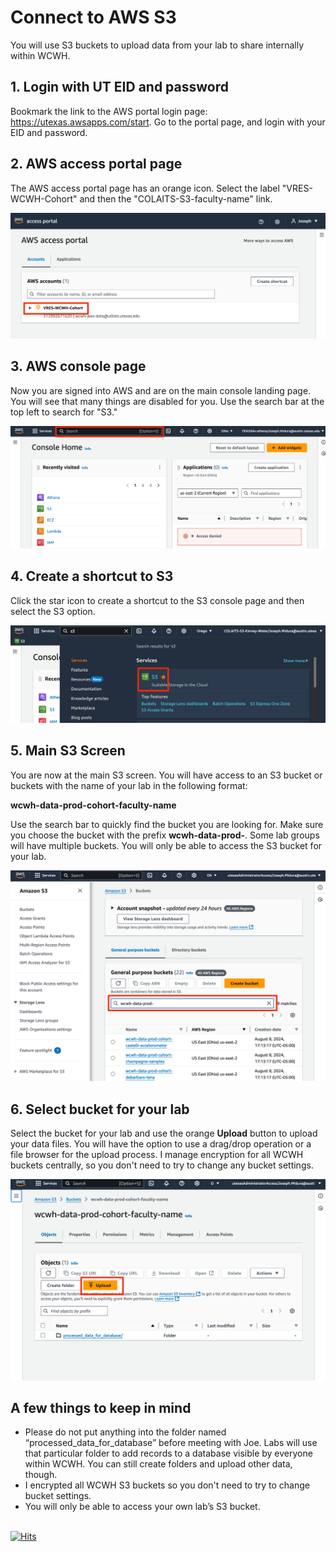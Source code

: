 # Connect to AWS S3

You will use S3 buckets to upload data from your lab to share internally within WCWH.

## 1. Login with UT EID and password
Bookmark the link to the AWS portal login page: https://utexas.awsapps.com/start. Go to the 
portal page, and login with your EID and password.

## 2. AWS access portal page
The AWS access portal page has an orange icon. Select the label "VRES-WCWH-Cohort" 
and then the "COLAITS-S3-faculty-name" link.

<img src="images/aws-access-portal.png" alt="hi" class="inline"/>

## 3. AWS console page
Now you are signed into AWS and are on the main console landing page. You will see 
that many things are disabled for you. Use the search bar at the top left to search 
for "S3." 

<img src="images/console.png" alt="hi" class="inline"/> 

## 4. Create a shortcut to S3
Click the star icon to create a shortcut to the S3 console page and then select
the S3 option.

<img src="images/s3-bookmark.png" alt="hi" class="inline"/>

## 5. Main S3 Screen
You are now at the main S3 screen. You will have access to an S3 bucket or buckets 
with the name of your lab in the following format:

**wcwh-data-prod-cohort-faculty-name**

Use the search bar to quickly find the bucket you are looking for. Make sure you 
choose the bucket with the prefix **wcwh-data-prod-**. Some lab groups will have 
multiple buckets. You will only be able to access the S3 bucket for your lab.

<img src="images/s3-main.png" alt="hi" class="inline"/>

## 6. Select bucket for your lab
Select the bucket for your lab and use the orange **Upload** button to upload your 
data files. You will have the option to use a drag/drop operation or a file browser 
for the upload process. I manage encryption for all WCWH buckets centrally, so you 
don't need to try to change any bucket settings.

<img src="images/s3-inside.png" alt="hi" class="inline"/>

## A few things to keep in mind
- Please do not put anything into the folder named “processed_data_for_database” 
before meeting with Joe. Labs will use that particular folder to add records 
to a database visible by everyone within WCWH. You can still create folders 
and upload other data, though.
- I encrypted all WCWH S3 buckets so you don't need to try to change bucket settings.
- You will only be able to access your own lab’s S3 bucket.

\
[![Hits](https://hits.seeyoufarm.com/api/count/incr/badge.svg?url=https%3A%2F%2Fgithub.com%2Fwhole-communities-whole-health%2Faws-usage-cohort%2Fblob%2Fmain%2Fconnect-to-s3.md&count_bg=%2379C83D&title_bg=%23555555&icon=&icon_color=%23E7E7E7&title=hits&edge_flat=false)](https://hits.seeyoufarm.com)
